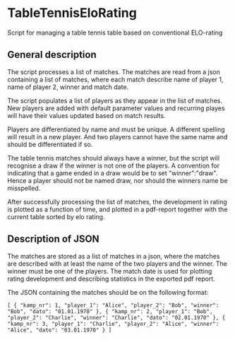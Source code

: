 # TableTennisEloRating
Script for managing a table tennis table based on conventional ELO-rating

## General description
The script processes a list of matches. The matches are read from a json containing a list of matches, where each match describe
name of player 1, name of player 2, winner and match date.

The script populates a list of players as they appear in the list of matches. New players are added with default parameter values 
and recurring playes will have their values updated based on match results.

Players are differentiated by name and must be unique. A different spelling will result in a new player. And two players cannot have 
the same name and should be differentiated if so. 

The table tennis matches should always have a winner, but the script will recognise a draw if the winner is not one of the players. A convention for indicating that a game ended in a draw would be to set "winner":"draw". 
Hence a player should not be named draw, nor should the winners name be misspelled.

After successfully processing the list of matches, the development in rating is plotted as a function of time, and plotted in a pdf-report together with the current table sorted by elo rating.

## Description of JSON
The matches are stored as a list of matches in a json, where the matches are described with at least the name of the two players and the winner. The winner must be one of the players. The match date is used for plotting rating development and describing statistics in the exported pdf report.

The JSON containing the matches should be on the following format:

`
[
    {
        "kamp_nr": 1,
        "player_1": "Alice",
        "player_2": "Bob",
        "winner": "Bob",
        "dato": "01.01.1970"
    },
    {
        "kamp_nr": 2,
        "player_1": "Bob",
        "player_2": "Charlie",
        "winner": "Charlie",
        "dato": "02.01.1970"
    },
    {
        "kamp_nr": 3,
        "player_1": "Charlie",
        "player_2": "Alice",
        "winner": "Alice",
        "dato": "03.01.1970"
    }
]
`
